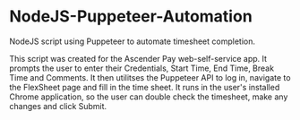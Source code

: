 # NodeJS-Puppeteer-Automation
NodeJS script using Puppeteer to automate timesheet completion.

This script was created for the Ascender Pay web-self-service app.
It prompts the user to enter their Credentials, Start Time, End Time, Break Time and Comments.
It then utilitses the Puppeteer API to log in, navigate to the FlexSheet page and fill in the time sheet.
It runs in the user's installed Chrome application, so the user can double check the timesheet, make any changes and click Submit.
